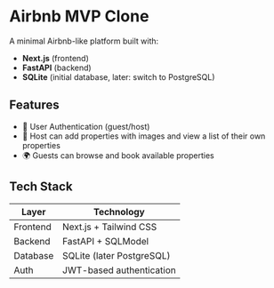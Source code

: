 # Airbnb MVP Clone

A minimal Airbnb-like platform built with:
- **Next.js** (frontend)
- **FastAPI** (backend)
- **SQLite** (initial database, later: switch to PostgreSQL)

## Features

- 🔐 User Authentication (guest/host)
- 🏡 Host can add properties with images and view a list of their own properties
- 🌍 Guests can browse and book available properties

## Tech Stack

| Layer     | Technology     |
|-----------|----------------|
| Frontend  | Next.js + Tailwind CSS |
| Backend   | FastAPI + SQLModel |
| Database  | SQLite (later PostgreSQL) |
| Auth      | JWT-based authentication |

